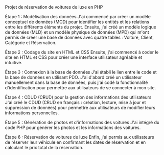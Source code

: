 Projet de réservation de voitures de luxe en PHP

Étape 1 : Modélisation des données
J'ai commencé par créer un modèle conceptuel de données (MCD) pour identifier les entités et les relations entre les différents éléments du projet. Ensuite, j'ai créé un modèle logique de données (MLD) et un modèle physique de données (MPD) qui m'ont permis de créer une base de données avec quatre tables : Voiture, Client, Catégorie et Réservation.

Étape 2 : Codage du site en HTML et CSS
Ensuite, j'ai commencé à coder le site en HTML et CSS pour créer une interface utilisateur agréable et intuitive.

Étape 3 : Connexion à la base de données
J'ai établi le lien entre le code et la base de données en utilisant PDO. J'ai d'abord créé un utilisateur manuellement dans la base de données, puis j'ai codé la fonctionnalité d'identification pour permettre aux utilisateurs de se connecter à mon site.

Étape 4 : CDUD (CRUD) pour la gestion des informations des utilisateurs
J'ai créé le CDUD (CRUD en français : création, lecture, mise à jour et suppression de données) pour permettre aux utilisateurs de modifier leurs informations personnelles.

Étape 5 : Génération de photos et d'informations des voitures
J'ai intégré du code PHP pour générer les photos et les informations des voitures.

Étape 6 : Réservation de voitures de luxe
Enfin, j'ai permis aux utilisateurs de réserver leur véhicule en confirmant les dates de réservation et en calculant le prix total de la réservation.